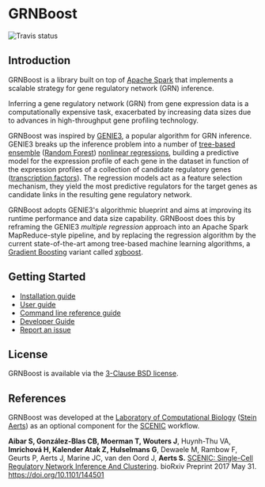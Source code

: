 # GRNBoost

![Travis status](https://travis-ci.org/aertslab/GRNBoost.svg?branch=master)

## Introduction

GRNBoost is a library built on top of [Apache Spark](http://spark.apache.org/) that implements a scalable
strategy for gene regulatory network (GRN) inference.

Inferring a gene regulatory network (GRN) from gene expression data is a computationally expensive task, exacerbated by increasing data sizes due to advances in high-throughput gene profiling technology.

GRNBoost was inspired by [GENIE3](http://www.montefiore.ulg.ac.be/~huynh-thu/GENIE3.html), a popular algorithm for GRN inference. GENIE3 breaks up the inference problem into a number of [tree-based](https://en.wikipedia.org/wiki/Decision_tree) [ensemble](https://en.wikipedia.org/wiki/Ensemble_learning) ([Random Forest](https://en.wikipedia.org/wiki/Random_forest)) [nonlinear regressions](https://en.wikipedia.org/wiki/Nonlinear_regression), building a predictive model for the expression profile of each gene in the dataset in function of the expression profiles of a collection of candidate regulatory genes ([transcription factors](https://en.wikipedia.org/wiki/Transcription_factor)). The regression models act as a feature selection mechanism, they yield the most predictive regulators for the target genes as candidate links in the resulting gene regulatory network.

GRNBoost adopts GENIE3's algorithmic blueprint and aims at improving its runtime performance and data size capability. GRNBoost does this by reframing the GENIE3 _multiple regression_ approach into an Apache Spark MapReduce-style pipeline, and by replacing the regression algorithm by the current state-of-the-art among tree-based machine learning algorithms, a [Gradient Boosting](https://en.wikipedia.org/wiki/Gradient_boosting) variant called [xgboost](https://xgboost.readthedocs.io/en/latest/).

## Getting Started

* [Installation guide](docs/installation.md)
* [User guide](docs/user_guide.md)
* [Command line reference guide](docs/cli_reference.md)
* [Developer Guide](docs/developer_guide.md)
* [Report an issue](https://github.com/aertslab/GRNBoost/issues/new)

## License

GRNBoost is available via the [3-Clause BSD license](https://opensource.org/licenses/BSD-3-Clause).

## References

GRNBoost was developed at the [Laboratory of Computational Biology](https://gbiomed.kuleuven.be/english/research/50000622/lcb) ([Stein Aerts](http://www.vib.be/en/research/scientists/Pages/Stein-Aerts-Lab.aspx)) as an optional component for the [SCENIC](https://gbiomed.kuleuven.be/english/research/50000622/lcb/tools/scenic) workflow.

__Aibar S, González-Blas CB, Moerman T, Wouters J__, Huynh-Thu VA, __Imrichová H, Kalender Atak Z, Hulselmans G__, Dewaele M, Rambow F, Geurts P, Aerts J, Marine JC, van den Oord J, __Aerts S.__ [SCENIC: Single-Cell Regulatory Network Inference And Clustering](http://biorxiv.org/content/early/2017/05/31/144501). bioRxiv Preprint 2017 May 31. https://doi.org/10.1101/144501
